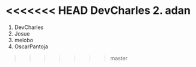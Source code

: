 <<<<<<< HEAD
DevCharles
2. adan
=======
1. DevCharles
2. Josue
3. melobo
4. OscarPantoja
>>>>>>> master
